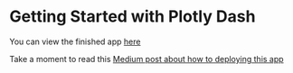 # Getting Started with Plotly Dash

You can view the finished app [here](https://usa-agro-exports-map-2011.herokuapp.com/)

Take a moment to read this [Medium post about how to deploying this app](https://austinlasseter.medium.com/deploy-a-plotly-dash-app-on-heroku-4d2c3224230)
